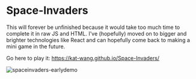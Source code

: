 # Space-Invaders
This will forever be unfinished because it would take too much time to complete it in raw JS and HTML. I've (hopefully) moved on to bigger and brighter technologies like React and can hopefully come back to making a mini game in the future.

Go here to play it: https://kat-wang.github.io/Space-Invaders/


![spaceinvaders-earlydemo](https://user-images.githubusercontent.com/76146171/190075281-da1d76b5-41d3-4674-82a0-3327aa736018.gif)
